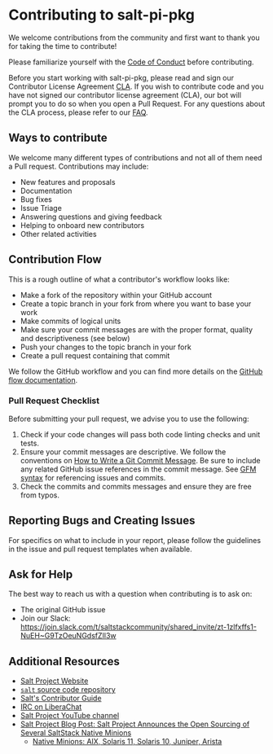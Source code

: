 # Contributing to salt-pi-pkg

We welcome contributions from the community and first want to thank you for taking the time to contribute!

Please familiarize yourself with the [Code of Conduct](https://github.com/vmware/.github/blob/main/CODE_OF_CONDUCT.md) before contributing.

Before you start working with salt-pi-pkg, please read and sign our Contributor License Agreement [CLA](https://cla.vmware.com/cla/1/preview). If you wish to contribute code and you have not signed our contributor license agreement (CLA), our bot will prompt you to do so when you open a Pull Request. For any questions about the CLA process, please refer to our [FAQ]([https://cla.vmware.com/faq](https://cla.vmware.com/faq)).

## Ways to contribute

We welcome many different types of contributions and not all of them need a Pull request. Contributions may include:

* New features and proposals
* Documentation
* Bug fixes
* Issue Triage
* Answering questions and giving feedback
* Helping to onboard new contributors
* Other related activities

## Contribution Flow

This is a rough outline of what a contributor's workflow looks like:

* Make a fork of the repository within your GitHub account
* Create a topic branch in your fork from where you want to base your work
* Make commits of logical units
* Make sure your commit messages are with the proper format, quality and descriptiveness (see below)
* Push your changes to the topic branch in your fork
* Create a pull request containing that commit

We follow the GitHub workflow and you can find more details on the [GitHub flow documentation](https://docs.github.com/en/get-started/quickstart/github-flow).

### Pull Request Checklist

Before submitting your pull request, we advise you to use the following:

1. Check if your code changes will pass both code linting checks and unit tests.
2. Ensure your commit messages are descriptive. We follow the conventions on [How to Write a Git Commit Message](http://chris.beams.io/posts/git-commit/). Be sure to include any related GitHub issue references in the commit message. See [GFM syntax](https://guides.github.com/features/mastering-markdown/#GitHub-flavored-markdown) for referencing issues and commits.
3. Check the commits and commits messages and ensure they are free from typos.

## Reporting Bugs and Creating Issues

For specifics on what to include in your report, please follow the guidelines in the issue and pull request templates when available.

## Ask for Help

The best way to reach us with a question when contributing is to ask on:

* The original GitHub issue
* Join our Slack: https://join.slack.com/t/saltstackcommunity/shared_invite/zt-1zlfxffs1-NuEH~G9TzOeuNGdsfZIl3w

## Additional Resources

- [Salt Project Website](https://saltproject.io/)
- [`salt` source code repository](https://github.com/saltstack/salt)
- [Salt's Contributor Guide](https://docs.saltproject.io/en/master/topics/development/contributing.html)
- [IRC on LiberaChat](https://web.libera.chat/#salt)
- [Salt Project YouTube channel](https://www.youtube.com/channel/UCpveTIucFx9ljGelW63-BWg)
- [Salt Project Blog Post: Salt Project Announces the Open Sourcing of Several SaltStack Native Minions](https://saltproject.io/blog/salt-project-announces-the-open-sourcing-of-several-saltstack-native-minions/)
  - [Native Minions: AIX, Solaris 11, Solaris 10, Juniper, Arista](https://github.com/orgs/vmware/repositories?q=salt-native-minion&type=all&language=&sort=)
